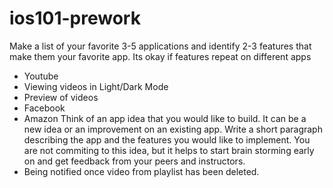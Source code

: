 # ios101-prework

Make a list of your favorite 3-5 applications and identify 2-3 features that make them your favorite app. Its okay if features repeat on different apps
* Youtube
* Viewing videos in Light/Dark Mode
* Preview of videos
* Facebook
* Amazon
Think of an app idea that you would like to build. It can be a new idea or an improvement on an existing app. Write a short paragraph describing the app and the features you would like to implement. You are not commiting to this idea, but it helps to start brain storming early on and get feedback from your peers and instructors.
* Being notified once video from playlist has been deleted.
